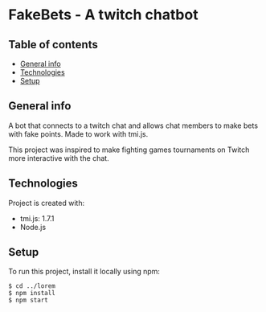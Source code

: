 # FakeBets - A twitch chatbot

## Table of contents
* [General info](#general-info)
* [Technologies](#technologies)
* [Setup](#setup)

## General info
A bot that connects to a twitch chat and allows chat members to make bets with fake points. Made to work with tmi.js. 

This project was inspired to make fighting games tournaments on Twitch more interactive with the chat.
	
## Technologies
Project is created with:
* tmi.js: 1.7.1 
* Node.js
	
## Setup
To run this project, install it locally using npm:

```
$ cd ../lorem
$ npm install
$ npm start
```
